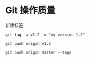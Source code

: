 # Git 操作质量

新建标签

```
git tag -a v1.2 -m "my version 1.2"
```

```
git push origin v1.2
```

```
git push origin master --tags
```



